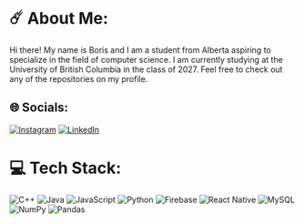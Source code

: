 # ☄️ About Me:
Hi there! My name is Boris and I am a student from Alberta aspiring to specialize in the field of computer science. I am currently studying at the University of British Columbia in the class of 2027. Feel free to check out any of the repositories on my profile.

## 🌐 Socials:
[![Instagram](https://img.shields.io/badge/Instagram-%23E4405F.svg?logo=Instagram&logoColor=white)](https://instagram.com/bruhris) [![LinkedIn](https://img.shields.io/badge/LinkedIn-%230077B5.svg?logo=linkedin&logoColor=white)](https://linkedin.com/in/boriswangcs) 

# 💻 Tech Stack:
![C++](https://img.shields.io/badge/c++-%2300599C.svg?style=for-the-badge&logo=c%2B%2B&logoColor=white) ![Java](https://img.shields.io/badge/java-%23ED8B00.svg?style=for-the-badge&logo=openjdk&logoColor=white) ![JavaScript](https://img.shields.io/badge/javascript-%23323330.svg?style=for-the-badge&logo=javascript&logoColor=%23F7DF1E) ![Python](https://img.shields.io/badge/python-3670A0?style=for-the-badge&logo=python&logoColor=ffdd54) ![Firebase](https://img.shields.io/badge/firebase-%23039BE5.svg?style=for-the-badge&logo=firebase) ![React Native](https://img.shields.io/badge/react_native-%2320232a.svg?style=for-the-badge&logo=react&logoColor=%2361DAFB) ![MySQL](https://img.shields.io/badge/mysql-%2300000f.svg?style=for-the-badge&logo=mysql&logoColor=white) ![NumPy](https://img.shields.io/badge/numpy-%23013243.svg?style=for-the-badge&logo=numpy&logoColor=white) ![Pandas](https://img.shields.io/badge/pandas-%23150458.svg?style=for-the-badge&logo=pandas&logoColor=white)
<!--  # 📊 GitHub Stats:
![](https://github-readme-stats.vercel.app/api?username=bcw117&theme=midnight-purple&hide_border=false&include_all_commits=false&count_private=false)<br/>
![](https://github-readme-streak-stats.herokuapp.com/?user=bcw117&theme=midnight-purple&hide_border=false)<br/>
![](https://github-readme-stats.vercel.app/api/top-langs/?username=bcw117&theme=midnight-purple&hide_border=false&include_all_commits=false&count_private=false&layout=compact)

---
[![](https://visitcount.itsvg.in/api?id=bcw117&icon=0&color=1)](https://visitcount.itsvg.in)  -->
